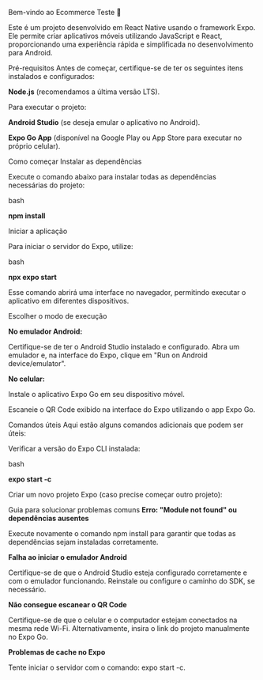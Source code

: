 Bem-vindo ao Ecommerce Teste 👋

Este é um projeto desenvolvido em React Native usando o framework Expo. 
Ele permite criar aplicativos móveis utilizando JavaScript e React, proporcionando uma experiência rápida e simplificada no desenvolvimento para Android.

Pré-requisitos
Antes de começar, certifique-se de ter os seguintes itens instalados e configurados:

   **Node.js** (recomendamos a última versão LTS).

Para executar o projeto:

   **Android Studio** (se deseja emular o aplicativo no Android).

   **Expo Go App** (disponível na Google Play ou App Store para executar no próprio celular).

Como começar
   Instalar as dependências

Execute o comando abaixo para instalar todas as dependências necessárias do projeto:

   bash
   
   **npm install**
   
   Iniciar a aplicação

Para iniciar o servidor do Expo, utilize:

   bash
   
   **npx expo start**
   
   Esse comando abrirá uma interface no navegador, permitindo executar o aplicativo em diferentes dispositivos.

Escolher o modo de execução

   **No emulador Android:**
   
   Certifique-se de ter o Android Studio instalado e configurado. Abra um emulador e, na interface do Expo, clique em "Run on Android device/emulator".
   
   **No celular:**
   
   Instale o aplicativo Expo Go em seu dispositivo móvel.
   
   Escaneie o QR Code exibido na interface do Expo utilizando o app Expo Go.

Comandos úteis
Aqui estão alguns comandos adicionais que podem ser úteis:

Verificar a versão do Expo CLI instalada:

bash

**expo start -c**

Criar um novo projeto Expo (caso precise começar outro projeto):

Guia para solucionar problemas comuns
   **Erro: "Module not found" ou dependências ausentes**
   
   Execute novamente o comando npm install para garantir que todas as dependências sejam instaladas corretamente.

   **Falha ao iniciar o emulador Android**

   Certifique-se de que o Android Studio esteja configurado corretamente e com o emulador funcionando. Reinstale ou configure o caminho do SDK, se necessário.

   **Não consegue escanear o QR Code**

   Certifique-se de que o celular e o computador estejam conectados na mesma rede Wi-Fi. Alternativamente, insira o link do projeto manualmente no Expo Go.

   **Problemas de cache no Expo**

   Tente iniciar o servidor com o comando: expo start -c.
